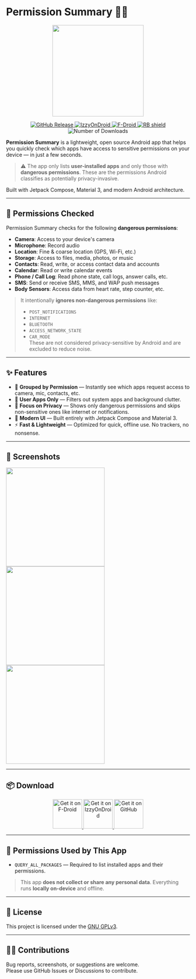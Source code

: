 # Permission Summary 📱🔐

<p align="center">
  <img src="https://raw.githubusercontent.com/SimpolCo/Permissions-Summary/refs/heads/main/app/src/main/res/icon.png" width="250"/>
</p>

<p align="center">
  <a href="https://github.com/SimpolCo/Permissions-Summary/releases">
    <img src="https://img.shields.io/github/v/release/SimpolCo/Permissions-Summary?label=GitHub%20Release&logo=github" alt="GitHub Release">
  </a>
  <a href="https://apt.izzysoft.de/fdroid/index/apk/com.simpol.permissionssummary">
    <img src="https://img.shields.io/badge/IzzyOnDroid-Link-blue?logo=android" alt="IzzyOnDroid">
  </a>
  <a href="https://f-droid.org/packages/com.simpol.permissionssummary/">
    <img src="https://img.shields.io/f-droid/v/com.simpol.permissionssummary?label=F-Droid&logo=f-droid" alt="F-Droid">
  </a>
  <a href="https://shields.rbtlog.dev/com.simpol.permissionssummary">
    <img src="https://shields.rbtlog.dev/simple/com.simpol.permissionssummary" alt="RB shield">
  </a>

  <img src="https://img.shields.io/github/downloads/simpolco/permissions-summary/total" alt="Number of Downloads">
</p>

**Permission Summary** is a lightweight, open source Android app that helps you quickly check which apps have access to sensitive permissions on your device — in just a few seconds.

> ⚠️ The app only lists **user-installed apps** and only those with **dangerous permissions**. These are the permissions Android classifies as potentially privacy-invasive.

Built with Jetpack Compose, Material 3, and modern Android architecture.

---

## 🔐 Permissions Checked

Permission Summary checks for the following **dangerous permissions**:

- **Camera**: Access to your device's camera  
- **Microphone**: Record audio  
- **Location**: Fine & coarse location (GPS, Wi-Fi, etc.)  
- **Storage**: Access to files, media, photos, or music  
- **Contacts**: Read, write, or access contact data and accounts  
- **Calendar**: Read or write calendar events  
- **Phone / Call Log**: Read phone state, call logs, answer calls, etc.  
- **SMS**: Send or receive SMS, MMS, and WAP push messages  
- **Body Sensors**: Access data from heart rate, step counter, etc.

> It intentionally **ignores non-dangerous permissions** like:
> - `POST_NOTIFICATIONS`
> - `INTERNET`
> - `BLUETOOTH`
> - `ACCESS_NETWORK_STATE`
> - `CAR_MODE`  
> These are not considered privacy-sensitive by Android and are excluded to reduce noise.

---

## ✨ Features

- 🔐 **Grouped by Permission** — Instantly see which apps request access to camera, mic, contacts, etc.
- 🧼 **User Apps Only** — Filters out system apps and background clutter.
- 🚫 **Focus on Privacy** — Shows only dangerous permissions and skips non-sensitive ones like internet or notifications.
- 📱 **Modern UI** — Built entirely with Jetpack Compose and Material 3.
- ⚡ **Fast & Lightweight** — Optimized for quick, offline use. No trackers, no nonsense.

---

## 📸 Screenshots

<p float="left">
  <img src="https://raw.githubusercontent.com/SimpolCo/Permissions-Summary/refs/heads/main/assets/1.jpg" width="270" />
  <img src="https://raw.githubusercontent.com/SimpolCo/Permissions-Summary/refs/heads/main/assets/2.jpg" width="270" />
  <img src="https://raw.githubusercontent.com/SimpolCo/Permissions-Summary/refs/heads/main/assets/3.jpg" width="270" />
</p>

---

## 📦 Download

<p align="center">
  <a href="https://f-droid.org/packages/com.simpol.permissionssummary/">
    <img src="assets/fdroid.png" alt="Get it on F-Droid" height="80">
  </a>
  <a href="https://apt.izzysoft.de/fdroid/index/apk/com.simpol.permissionssummary">
    <img src="assets/izzyondroid.png" alt="Get it on IzzyOnDroid" height="80">
  </a>
  <a href="https://github.com/SimpolCo/Permissions-Summary/releases">
    <img src="assets/github.png" alt="Get it on GitHub" height="80">
  </a>
</p>

---

## 🔐 Permissions Used by This App

- `QUERY_ALL_PACKAGES` — Required to list installed apps and their permissions.

> This app **does not collect or share any personal data**. Everything runs **locally on-device** and offline.

---

## 📝 License

This project is licensed under the [GNU GPLv3](LICENSE).

---

## 🙋‍♀️ Contributions

Bug reports, screenshots, or suggestions are welcome.  
Please use GitHub Issues or Discussions to contribute.

